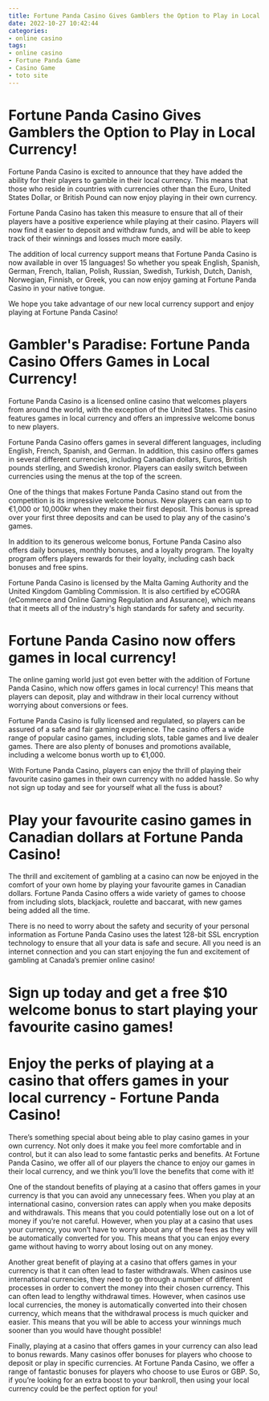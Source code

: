 ```yaml
---
title: Fortune Panda Casino Gives Gamblers the Option to Play in Local Currency!
date: 2022-10-27 10:42:44
categories:
- online casino
tags:
- online casino
- Fortune Panda Game
- Casino Game
- toto site
---
```



#  Fortune Panda Casino Gives Gamblers the Option to Play in Local Currency!

Fortune Panda Casino is excited to announce that they have added the ability for their players to gamble in their local currency. This means that those who reside in countries with currencies other than the Euro, United States Dollar, or British Pound can now enjoy playing in their own currency.

Fortune Panda Casino has taken this measure to ensure that all of their players have a positive experience while playing at their casino. Players will now find it easier to deposit and withdraw funds, and will be able to keep track of their winnings and losses much more easily.

The addition of local currency support means that Fortune Panda Casino is now available in over 15 languages! So whether you speak English, Spanish, German, French, Italian, Polish, Russian, Swedish, Turkish, Dutch, Danish, Norwegian, Finnish, or Greek, you can now enjoy gaming at Fortune Panda Casino in your native tongue.

We hope you take advantage of our new local currency support and enjoy playing at Fortune Panda Casino!

#  Gambler's Paradise: Fortune Panda Casino Offers Games in Local Currency!

Fortune Panda Casino is a licensed online casino that welcomes players from around the world, with the exception of the United States. This casino features games in local currency and offers an impressive welcome bonus to new players.

Fortune Panda Casino offers games in several different languages, including English, French, Spanish, and German. In addition, this casino offers games in several different currencies, including Canadian dollars, Euros, British pounds sterling, and Swedish kronor. Players can easily switch between currencies using the menus at the top of the screen.

One of the things that makes Fortune Panda Casino stand out from the competition is its impressive welcome bonus. New players can earn up to €1,000 or 10,000kr when they make their first deposit. This bonus is spread over your first three deposits and can be used to play any of the casino's games.

In addition to its generous welcome bonus, Fortune Panda Casino also offers daily bonuses, monthly bonuses, and a loyalty program. The loyalty program offers players rewards for their loyalty, including cash back bonuses and free spins.

Fortune Panda Casino is licensed by the Malta Gaming Authority and the United Kingdom Gambling Commission. It is also certified by eCOGRA (eCommerce and Online Gaming Regulation and Assurance), which means that it meets all of the industry's high standards for safety and security.

#  Fortune Panda Casino now offers games in local currency!

The online gaming world just got even better with the addition of Fortune Panda Casino, which now offers games in local currency! This means that players can deposit, play and withdraw in their local currency without worrying about conversions or fees.

Fortune Panda Casino is fully licensed and regulated, so players can be assured of a safe and fair gaming experience. The casino offers a wide range of popular casino games, including slots, table games and live dealer games. There are also plenty of bonuses and promotions available, including a welcome bonus worth up to €1,000.

With Fortune Panda Casino, players can enjoy the thrill of playing their favourite casino games in their own currency with no added hassle. So why not sign up today and see for yourself what all the fuss is about?

#  Play your favourite casino games in Canadian dollars at Fortune Panda Casino!

The thrill and excitement of gambling at a casino can now be enjoyed in the comfort of your own home by playing your favourite games in Canadian dollars. Fortune Panda Casino offers a wide variety of games to choose from including slots, blackjack, roulette and baccarat, with new games being added all the time.

There is no need to worry about the safety and security of your personal information as Fortune Panda Casino uses the latest 128-bit SSL encryption technology to ensure that all your data is safe and secure. All you need is an internet connection and you can start enjoying the fun and excitement of gambling at Canada’s premier online casino!

# Sign up today and get a free $10 welcome bonus to start playing your favourite casino games!

#  Enjoy the perks of playing at a casino that offers games in your local currency - Fortune Panda Casino!

There’s something special about being able to play casino games in your own currency. Not only does it make you feel more comfortable and in control, but it can also lead to some fantastic perks and benefits. At Fortune Panda Casino, we offer all of our players the chance to enjoy our games in their local currency, and we think you’ll love the benefits that come with it!

One of the standout benefits of playing at a casino that offers games in your currency is that you can avoid any unnecessary fees. When you play at an international casino, conversion rates can apply when you make deposits and withdrawals. This means that you could potentially lose out on a lot of money if you’re not careful. However, when you play at a casino that uses your currency, you won’t have to worry about any of these fees as they will be automatically converted for you. This means that you can enjoy every game without having to worry about losing out on any money.

Another great benefit of playing at a casino that offers games in your currency is that it can often lead to faster withdrawals. When casinos use international currencies, they need to go through a number of different processes in order to convert the money into their chosen currency. This can often lead to lengthy withdrawal times. However, when casinos use local currencies, the money is automatically converted into their chosen currency, which means that the withdrawal process is much quicker and easier. This means that you will be able to access your winnings much sooner than you would have thought possible!

Finally, playing at a casino that offers games in your currency can also lead to bonus rewards. Many casinos offer bonuses for players who choose to deposit or play in specific currencies. At Fortune Panda Casino, we offer a range of fantastic bonuses for players who choose to use Euros or GBP. So, if you’re looking for an extra boost to your bankroll, then using your local currency could be the perfect option for you!